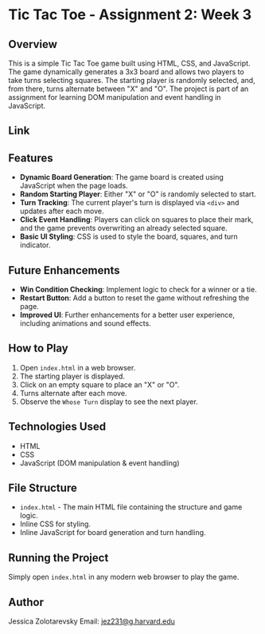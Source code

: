 # Tic Tac Toe - Assignment 2: Week 3

## Overview
This is a simple Tic Tac Toe game built using HTML, CSS, and JavaScript. The game dynamically generates a 3x3 board and allows two players to take turns selecting squares. The starting player is randomly selected, and, from there, turns alternate between "X" and "O". The project is part of an assignment for learning DOM manipulation and event handling in JavaScript.

## Link


## Features
- **Dynamic Board Generation**: The game board is created using JavaScript when the page loads.
- **Random Starting Player**: Either "X" or "O" is randomly selected to start.
- **Turn Tracking**: The current player's turn is displayed via `<div>` and updates after each move.
- **Click Event Handling**: Players can click on squares to place their mark, and the game prevents overwriting an already selected square.
- **Basic UI Styling**: CSS is used to style the board, squares, and turn indicator.

## Future Enhancements
- **Win Condition Checking**: Implement logic to check for a winner or a tie.
- **Restart Button**: Add a button to reset the game without refreshing the page.
- **Improved UI**: Further enhancements for a better user experience, including animations and sound effects.

## How to Play
1. Open `index.html` in a web browser.
2. The starting player is displayed.
3. Click on an empty square to place an "X" or "O".
4. Turns alternate after each move.
5. Observe the `Whose Turn` display to see the next player.

## Technologies Used
- HTML
- CSS
- JavaScript (DOM manipulation & event handling)

## File Structure
- `index.html` - The main HTML file containing the structure and game logic.
- Inline CSS for styling.
- Inline JavaScript for board generation and turn handling.

## Running the Project
Simply open `index.html` in any modern web browser to play the game.

## Author
Jessica Zolotarevsky
Email: jez231@g.harvard.edu

